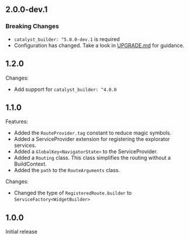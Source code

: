 ## 2.0.0-dev.1

### Breaking Changes

- `catalyst_builder: ^5.0.0-dev.1` is required
- Configuration has changed. Take a look in [UPGRADE.md](UPGRADE.md) for guidance.

## 1.2.0

Changes:
- Add support for `catalyst_builder: ^4.0.0`

## 1.1.0
Features:
- Added the `RouteProvider.tag` constant to reduce magic symbols.
- Added a ServiceProvider extension for registering the explorator services.
- Added a `GlobalKey<NavigatorState>` to the ServiceProvider.
- Added a `Routing` class. This class simplifies the routing without a BuildContext.
- Added the `path` to the `RouteArguments` class.

Changes:
- Changed the type of `RegisteredRoute.builder` to `ServiceFactory<WidgetBuilder>`

## 1.0.0

Initial release
